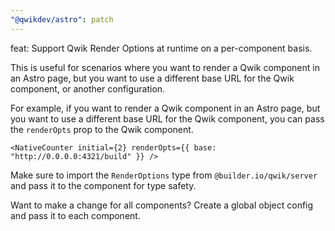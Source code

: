 ```yaml
---
"@qwikdev/astro": patch
---
```


feat: Support Qwik Render Options at runtime on a per-component basis.

This is useful for scenarios where you want to render a Qwik component in an Astro page, but you want to use a different base URL for the Qwik component, or another configuration.

For example, if you want to render a Qwik component in an Astro page, but you want to use a different base URL for the Qwik component, you can pass the `renderOpts` prop to the Qwik component.

```astro
<NativeCounter initial={2} renderOpts={{ base: "http://0.0.0.0:4321/build" }} />
```

Make sure to import the `RenderOptions` type from `@builder.io/qwik/server` and pass it to the component for type safety.

Want to make a change for all components? Create a global object config and pass it to each component.